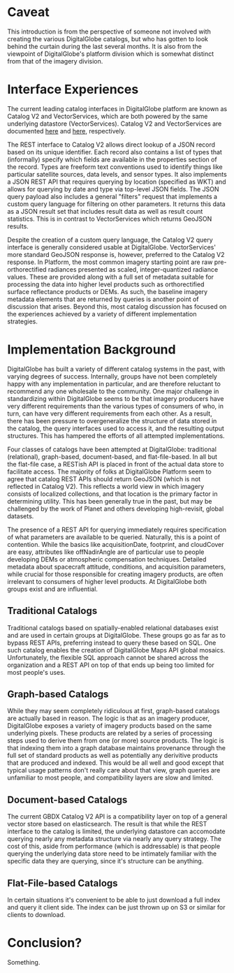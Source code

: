 # Caveat

This introduction is from the perspective of someone not involved with creating the various DigitalGlobe catalogs, but who has gotten to look behind the curtain during the last several months.  It is also from the viewpoint of DigitalGlobe's platform division which is somewhat distinct from that of the imagery division.

# Interface Experiences

The current leading catalog interfaces in DigitalGlobe platform are known as Catalog V2 and VectorServices, which are both powered by the same underlying datastore (VectorServices).  Catalog V2 and VectorServices are documented [here](https://gbdxdocs.digitalglobe.com/docs/catalog-v2-course) and [here](https://gbdxdocs.digitalglobe.com/docs/read-vector-services-overview), respectively.

The REST interface to Catalog V2 allows direct lookup of a JSON record based on its unique identifier.  Each record also contains a list of types that (informally) specify which fields are available in the properties section of the record.  Types are freeform text conventions used to identify things like particular satellite sources, data levels, and sensor types.  It also implements a JSON REST API that requires querying by location (specified as WKT) and allows for querying by date and type via top-level JSON fields.  The JSON query payload also includes a general "filters" request that implements a custom query language for filtering on other parameters.  It returns this data as a JSON result set that includes result data as well as result count statistics.  This is in contrast to VectorServices which returns GeoJSON results.

Despite the creation of a custom query language, the Catalog V2 query interface is generally considered usable at DigitalGlobe.  VectorServices' more standard GeoJSON response is, however, preferred to the Catalog V2 response.  In Platform, the most common imagery starting point are raw pre-orthorectified radiances presented as scaled, integer-quantized radiance values. These are provided along with a full set of metadata suitable for processing the data into higher level products such as orthorectified surface reflectance products or DEMs.  As such, the baseline imagery metadata elements that are returned by queries is another point of discussion that arises.  Beyond this, most catalog discussion has focused on the experiences achieved by a variety of different implementation strategies.  

# Implementation Background

DigitalGlobe has built a variety of different catalog systems in the past, with varying degrees of success.  Internally, groups have not been completely happy with any implementation in particular, and are therefore reluctant to recommend any one wholesale to the community.  One major challenge in standardizing within DigitalGlobe seems to be that imagery producers have very different requirements than the various types of consumers of who, in turn, can have very different requirements from each other.  As a result, there has been pressure to overgeneralize the structure of data stored in the catalog, the query interfaces used to access it, and the resulting output structures.  This has hampered the efforts of all attempted implementations.

Four classes of catalogs have been attempted at DigitalGlobe: traditional (relational), graph-based, document-based, and flat-file-based.  In all but the flat-file case, a RESTish API is placed in front of the actual data store to facilitate access.  The majority of folks at DigitalGlobe Platform seem to agree that catalog REST APIs should return GeoJSON (which is not reflected in Catalog V2).  This reflects a world view in which imagery consists of localized collections, and that location is the primary factor in determining utility.  This has been generally true in the past, but may be challenged by the work of Planet and others developing high-revisit, global datasets.  

The presence of a REST API for querying immediately requires specification of what parameters are available to be queried. Naturally, this is a point of contention.  While the basics like acquisitionDate, footprint, and cloudCover are easy, attributes like offNadirAngle are of particular use to people developing DEMs or atmospheric compensation techniques.  Detailed metadata about spacecraft attitude, conditions, and acquisition parameters, while crucial for those responsible for creating imagery products, are often irrelevant to consumers of higher level products.  At DigitalGlobe both groups exist and are influential.

## Traditional Catalogs

Traditional catalogs based on spatially-enabled relational databases exist and are used in certain groups at DigitalGlobe.  These groups go as far as to bypass REST APIs, preferring instead to query these based on SQL.  One such catalog enables the creation of DigitalGlobe Maps API global mosaics.  Unfortunately, the flexible SQL approach cannot be shared across the organization and a REST API on top of that ends up being too limited for most people's uses.

## Graph-based Catalogs

While they may seem completely ridiculous at first, graph-based catalogs are actually based in reason.  The logic is that as an imagery producer, DigitalGlobe exposes a variety of imagery products based on the same underlying pixels.  These products are related by a series of processing steps used to derive them from one (or more) source products.  The logic is that indexing them into a graph database maintains provenance through the full set of standard products as well as potentially any derivitive products that are produced and indexed.  This would be all well and good except that typical usage patterns don't really care about that view, graph queries are unfamiliar to most people, and compatibility layers are slow and limited.

## Document-based Catalogs

The current GBDX Catalog V2 API is a compatibility layer on top of a general vector store based on elasticsearch.  The result is that while the REST interface to the catalog is limited, the underlying datastore can accomodate querying nearly any metadata structure via nearly any query strategy.  The cost of this, aside from performance (which is addressable) is that people querying the underlying data store need to be intimately familiar with the specific data they are querying, since it's structure can be anything.

## Flat-File-based Catalogs

In certain situations it's convenient to be able to just download a full index and query it client side.  The index can be just thrown up on S3 or similar for clients to download.  

# Conclusion?

Something.
